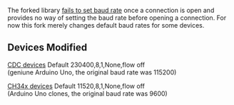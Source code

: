 The forked library [fails to set baud rate](https://github.com/felHR85/UsbSerial/issues/91) once a connection is open and provides no way of setting the baud rate before opening a connection. For now this fork merely changes default baud rates for some devices.

Devices Modified
--------------------------------------
[CDC devices](https://en.wikipedia.org/wiki/USB_communications_device_class) Default 230400,8,1,None,flow off  
(geniune Arduino Uno, the original baud rate was 115200)

[CH34x devices](https://www.olimex.com/Products/Breadboarding/BB-CH340T/resources/CH340DS1.PDF) Default 11520,8,1,None,flow off  
(Arduino Uno clones, the original baud rate was 9600)

